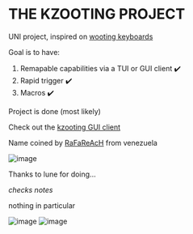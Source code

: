 # THE KZOOTING PROJECT
UNI project, inspired on [wooting keyboards](https://next.wooting.io/)

Goal is to have:
1. Remapable capabilities via a TUI or GUI client ✔️
2. Rapid trigger ✔️
3. Macros ✔️

Project is done (most likely)

Check out the [kzooting GUI client](https://github.com/ikz87/kzooting-GUI)

Name coined by [RaFaReAcH](https://osu.ppy.sh/users/10491903) from venezuela

![image](https://github.com/ikz87/kzooting-9KHE/assets/98569017/bd057d7d-f5b0-40aa-971f-64d03ce2806b)

Thanks to lune for doing...

*checks notes* 

nothing in particular

![image](https://github.com/ikz87/rpp-osu-keypad/assets/98569017/a968e7ce-0d53-4f56-9bd6-3117ff28d194)
![image](https://github.com/ikz87/rpp-osu-keypad/assets/98569017/15f66f3a-a2b7-4c01-9b52-70809bfc0a25)
